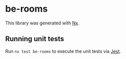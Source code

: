 # be-rooms

This library was generated with [Nx](https://nx.dev).

## Running unit tests

Run `nx test be-rooms` to execute the unit tests via [Jest](https://jestjs.io).
